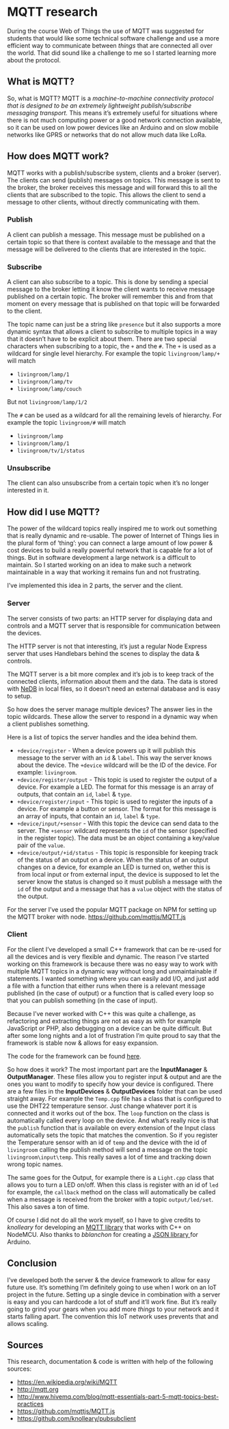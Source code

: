 # MQTT research
During the course Web of Things the use of MQTT was suggested for students that would like some technical software challenge and use a more efficient way to communicate between _things_ that are connected all over the world. That did sound like a challenge to me so I started learning more about the protocol.

## What is MQTT?
So, what is MQTT? MQTT is a _machine-to-machine connectivity protocol that is designed to be an extremely lightweight publish/subscribe messaging transport._
This means it’s extremely useful for situations where there is not much computing power or a good network connection available, so it can be used on low power devices like an Arduino and on slow mobile networks like GPRS or networks that do not allow much data like LoRa.

## How does MQTT work?
MQTT works with a publish/subscribe system, clients and a broker (server). The clients can send (publish) messages on topics. This message is sent to the broker, the broker receives this message and will forward this to all the clients that are subscribed to the topic. This allows the client to send a message to other clients, without directly communicating with them.

### Publish
A client can publish a message. This message must be published on a certain topic so that there is context available to the message and that the message will be delivered to the clients that are interested in the topic.

### Subscribe
A client can also subscribe to a topic. This is done by sending a special message to the broker letting it know the client wants to receive message published on a certain topic. The broker will remember this and from that moment on every message that is published on that topic will be forwarded to the client.

The topic name can just be a string like `presence` but it also supports a more dynamic syntax that allows a client to subscribe to multiple topics in a way that it doesn’t have to be explicit about them. There are two special characters when subscribing to a topic, the `+` and the `#`.
The `+` is used as a wildcard for single level hierarchy. For example the topic `livingroom/lamp/+` will match
- `livingroom/lamp/1`
- `livingroom/lamp/tv`
- `livingroom/lamp/couch`

But not `livingroom/lamp/1/2`

The `#` can be used as a wildcard for all the remaining levels of hierarchy. For example the topic `livingroom/#` will match
- `livingroom/lamp`
- `livingroom/lamp/1`
- `livingroom/tv/1/status`

### Unsubscribe
The client can also unsubscribe from a certain topic when it’s no longer interested in it.

## How did I use MQTT?
The power of the wildcard topics really inspired me to work out something that is really dynamic and re-usable. The power of Internet of Things lies in the plural form of ‘thing’: you can connect a large amount of low power & cost devices to build a really powerful network that is capable for a lot of things. But in software development a large network is a difficult to maintain. So I started working on an idea to make such a network maintainable in a way that working it remains fun and not frustrating.

I’ve implemented this idea in 2 parts, the server and the client.

### Server
The server consists of two parts: an HTTP server for displaying data and controls and a MQTT server that is responsible for communication between the devices.

The HTTP server is not that interesting, it’s just a regular Node Express server that uses Handlebars behind the scenes to display the data & controls.

The MQTT server is a bit more complex and it’s job is to keep track of the connected clients, information about them and the data. The data is stored with [NeDB](https://github.com/louischatriot/nedb) in local files, so it doesn’t need an external database and is easy to setup.

So how does the server manage multiple devices? The answer lies in the topic wildcards. These allow the server to respond in a dynamic way when a client publishes something.

Here is a list of topics the server handles and the idea behind them.
- `+device/register` - When a device powers up it will publish this message to the server with an `id` & `label`. This way the server knows about the device. The `+device` wildcard will be the ID of the device. For example: `livingroom`.
- `+device/register/output` - This topic is used to register the output of a device. For example a LED. The format for this message is an array of outputs, that contain an `id`, `label` & `type`.
- `+device/register/input` - This topic is used to register the inputs of a device. For example a button or sensor. The format for this message is an array of inputs, that contain an `id`, `label` & `type`.
- `+device/input/+sensor` - With this topic the device can send data to the server. The `+sensor` wildcard represents the `id` of the sensor (specified in the register topic). The data must be an object containing a key/value pair of the `value`.
- `+device/output/+id/status` - This topic is responsible for keeping track of the status of an output on a device. When the status of an output changes on a device, for example an LED is turned on, wether this is from local input or from external input, the device is supposed to let the server know the status is changed so it must publish a message with the `id` of the output and a message that has a `value` object with the status of the output.

For the server I’ve used the popular MQTT package on NPM for setting up the MQTT broker with node.
https://github.com/mqttjs/MQTT.js

### Client
For the client I’ve developed a small C++ framework that can be re-used for all the devices and is very flexible and dynamic.
The reason I’ve started working on this framework is because there was no easy way to work with multiple MQTT topics in a dynamic way without long and unmaintainable if statements. I wanted something where you can easily add I/O, and just add a file with a function that either runs when there is a relevant message published (in the case of output) or a function that is called every loop so that you can publish something (in the case of input).

Because I’ve never worked with C++ this was quite a challenge, as refactoring and extracting things are not as easy as with for example JavaScript or PHP, also debugging on a device can be quite difficult. But after some long nights and a lot of frustration I’m quite proud to say that the framework is stable now & allows for easy expansion.

The code for the framework can be found [here](https://github.com/reauv/minor-web-of-things-device).

So how does it work? The most important part are the **InputManager** & **OutputManager**. These files allow you to register input & output and are the ones you want to modify to specify how your device is configured. There are a few files in the **InputDevices** & **OutputDevices** folder that can be used straight away. For example the `Temp.cpp` file has a class that is configured to use the DHT22 temperature sensor. Just change whatever port it is connected and it works out of the box. The `loop` function on the class is automatically called every loop on the device. And what’s really nice is that the `publish` function that is available on every extension of the Input class automatically sets the topic that matches the convention. So if you register the Temperature sensor with an id of `temp` and the device with the id of `livingroom` calling the publish method will send a message on the topic `livingroom\input\temp`.
This really saves a lot of time and tracking down wrong topic names.

The same goes for the Output, for example there is a `Light.cpp` class that allows you to turn a LED on/off. When this class is register with an id of `led` for example, the `callback` method on the class will automatically be called when a message is received from the broker with a topic `output/led/set`. This also saves a ton of time.

Of course I did not do all the work myself, so I have to give credits to _knolleary_ for developing an [MQTT library](https://github.com/knolleary/pubsubclient) that works with C++ on NodeMCU. Also thanks to _bblanchon_ for creating a [JSON library ](https://github.com/bblanchon/ArduinoJson) for Arduino.

## Conclusion
I’ve developed both the server & the device framework to allow for easy future use. It’s something I’m definitely going to use when I work on an IoT project in the future. Setting up a single device in combination with a server is easy and you can hardcode a lot of stuff and it’ll work fine. But it’s really going to grind your gears when you add more _things_ to your network and it starts falling apart. The convention this IoT network uses prevents that and allows scaling.

## Sources
This research, documentation & code is written with help of the following sources:
- https://en.wikipedia.org/wiki/MQTT
- http://mqtt.org
- http://www.hivemq.com/blog/mqtt-essentials-part-5-mqtt-topics-best-practices
- https://github.com/mqttjs/MQTT.js
- https://github.com/knolleary/pubsubclient
